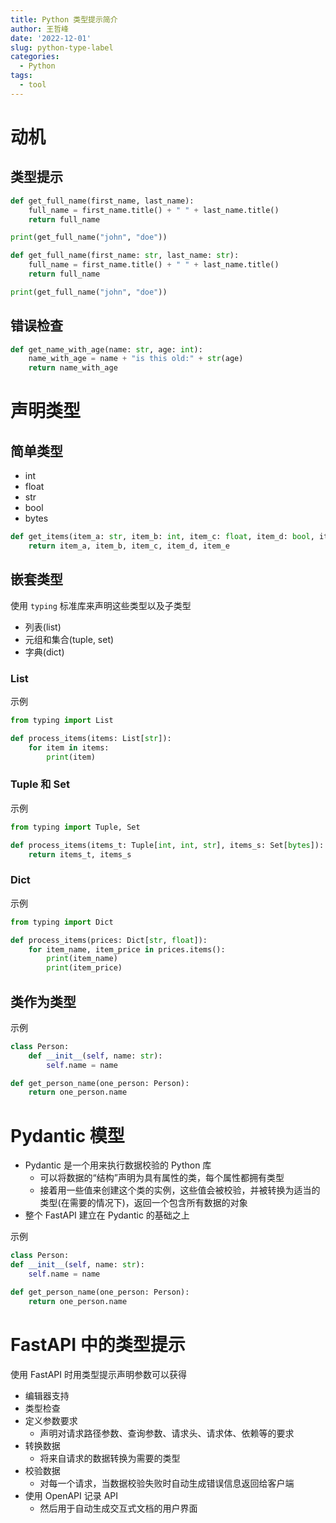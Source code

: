 ```yaml
---
title: Python 类型提示简介
author: 王哲峰
date: '2022-12-01'
slug: python-type-label
categories:
  - Python
tags:
  - tool
---
```





# 动机

## 类型提示

```python
def get_full_name(first_name, last_name):
    full_name = first_name.title() + " " + last_name.title()
    return full_name

print(get_full_name("john", "doe"))
```

```python
def get_full_name(first_name: str, last_name: str):
    full_name = first_name.title() + " " + last_name.title()
    return full_name

print(get_full_name("john", "doe"))
```

## 错误检查

```python
def get_name_with_age(name: str, age: int):
    name_with_age = name + "is this old:" + str(age)
    return name_with_age
```

# 声明类型

## 简单类型

* int
* float
* str
* bool
* bytes

```python
def get_items(item_a: str, item_b: int, item_c: float, item_d: bool, item_e: bytes):
    return item_a, item_b, item_c, item_d, item_e
```

## 嵌套类型

使用 `typing` 标准库来声明这些类型以及子类型

* 列表(list)
* 元组和集合(tuple, set)
* 字典(dict)

### List

示例

```python
from typing import List

def process_items(items: List[str]):
    for item in items:
        print(item)
```

### Tuple 和 Set

示例

```python
from typing import Tuple, Set

def process_items(items_t: Tuple[int, int, str], items_s: Set[bytes]):
    return items_t, items_s
```

### Dict

示例

```python
from typing import Dict

def process_items(prices: Dict[str, float]):
    for item_name, item_price in prices.items():
        print(item_name)
        print(item_price)
```

## 类作为类型

示例

```python
class Person:
    def __init__(self, name: str):
        self.name = name

def get_person_name(one_person: Person):
    return one_person.name
```

# Pydantic 模型

- Pydantic 是一个用来执行数据校验的 Python 库
    - 可以将数据的“结构”声明为具有属性的类，每个属性都拥有类型
    - 接着用一些值来创建这个类的实例，这些值会被校验，并被转换为适当的类型(在需要的情况下)，返回一个包含所有数据的对象
- 整个 FastAPI 建立在 Pydantic 的基础之上

示例

```python
class Person:
def __init__(self, name: str):
    self.name = name

def get_person_name(one_person: Person):
    return one_person.name
```

# FastAPI 中的类型提示

使用 FastAPI 时用类型提示声明参数可以获得

* 编辑器支持
* 类型检查
* 定义参数要求
    - 声明对请求路径参数、查询参数、请求头、请求体、依赖等的要求
* 转换数据
    - 将来自请求的数据转换为需要的类型
* 校验数据
    - 对每一个请求，当数据校验失败时自动生成错误信息返回给客户端
* 使用 OpenAPI 记录 API
    - 然后用于自动生成交互式文档的用户界面

